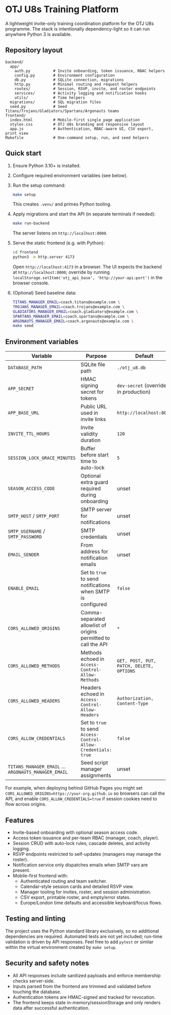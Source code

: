 # OTJ U8s Training Platform

A lightweight invite-only training coordination platform for the OTJ U8s programme. The stack is intentionally dependency-light so it can run anywhere Python 3 is available.

## Repository layout

```
backend/
  app/
    auth.py          # Invite onboarding, token issuance, RBAC helpers
    config.py        # Environment configuration
    db.py            # SQLite connection, migrations
    http.py          # Minimal routing and request helpers
    routes/          # Session, RSVP, invite, and roster endpoints
    services/        # Activity logging and notification hooks
    utils/           # Time helpers
  migrations/        # SQL migration files
  seed.py            # Seed Titans/Trojans/Gladiators/Spartans/Argonauts teams
frontend/
  index.html         # Mobile-first single page application
  styles.css         # OTJ U8s branding and responsive layout
  app.js             # Authentication, RBAC-aware UI, CSV export, print view
Makefile             # One-command setup, run, and seed helpers
```

## Quick start

1. Ensure Python 3.10+ is installed.
2. Configure required environment variables (see below).
3. Run the setup command:

   ```bash
   make setup
   ```

   This creates `.venv/` and primes Python tooling.

4. Apply migrations and start the API (in separate terminals if needed):

   ```bash
   make run-backend
   ```

   The server listens on `http://localhost:8000`.

5. Serve the static frontend (e.g. with Python):

   ```bash
   cd frontend
   python3 -m http.server 4173
   ```

   Open `http://localhost:4173` in a browser. The UI expects the backend at `http://localhost:8000`; override by running `localStorage.setItem('otj_api_base', 'http://your-api:port')` in the browser console.

6. (Optional) Seed baseline data:

   ```bash
   TITANS_MANAGER_EMAIL=coach.titans@example.com \
   TROJANS_MANAGER_EMAIL=coach.trojans@example.com \
   GLADIATORS_MANAGER_EMAIL=coach.gladiators@example.com \
   SPARTANS_MANAGER_EMAIL=coach.spartans@example.com \
   ARGONAUTS_MANAGER_EMAIL=coach.argonauts@example.com \
   make seed
   ```

## Environment variables

| Variable | Purpose | Default |
|----------|---------|---------|
| `DATABASE_PATH` | SQLite file path | `./otj_u8.db` |
| `APP_SECRET` | HMAC signing secret for tokens | `dev-secret` (override in production) |
| `APP_BASE_URL` | Public URL used in invite links | `http://localhost:8000` |
| `INVITE_TTL_HOURS` | Invite validity duration | `120` |
| `SESSION_LOCK_GRACE_MINUTES` | Buffer before start time to auto-lock | `5` |
| `SEASON_ACCESS_CODE` | Optional extra guard required during onboarding | unset |
| `SMTP_HOST` / `SMTP_PORT` | SMTP server for notifications | unset |
| `SMTP_USERNAME` / `SMTP_PASSWORD` | SMTP credentials | unset |
| `EMAIL_SENDER` | From address for notification emails | unset |
| `ENABLE_EMAIL` | Set to `true` to send notifications when SMTP is configured | `false` |
| `CORS_ALLOWED_ORIGINS` | Comma-separated allowlist of origins permitted to call the API | `*` |
| `CORS_ALLOWED_METHODS` | Methods echoed in `Access-Control-Allow-Methods` | `GET, POST, PUT, PATCH, DELETE, OPTIONS` |
| `CORS_ALLOWED_HEADERS` | Headers echoed in `Access-Control-Allow-Headers` | `Authorization, Content-Type` |
| `CORS_ALLOW_CREDENTIALS` | Set to `true` to send `Access-Control-Allow-Credentials: true` | `false` |
| `TITANS_MANAGER_EMAIL` … `ARGONAUTS_MANAGER_EMAIL` | Seed script manager assignments | unset |

For example, when deploying behind GitHub Pages you might set `CORS_ALLOWED_ORIGINS=https://your-org.github.io` so browsers can
call the API, and enable `CORS_ALLOW_CREDENTIALS=true` if session cookies need to flow across origins.

## Features

* Invite-based onboarding with optional season access code.
* Access token issuance and per-team RBAC (manager, coach, player).
* Session CRUD with auto-lock rules, cascade deletes, and activity logging.
* RSVP endpoints restricted to self-updates (managers may manage the roster).
* Notification service only dispatches emails when SMTP vars are present.
* Mobile-first frontend with:
  * Authenticated routing and team switcher.
  * Calendar-style session cards and detailed RSVP view.
  * Manager tooling for invites, roster, and session administration.
  * CSV export, printable roster, and empty/error states.
  * Europe/London time defaults and accessible keyboard/focus flows.

## Testing and linting

The project uses the Python standard library exclusively, so no additional dependencies are required. Automated tests are not yet included; run-time validation is driven by API responses. Feel free to add `pytest` or similar within the virtual environment created by `make setup`.

## Security and safety notes

* All API responses include sanitized payloads and enforce membership checks server-side.
* Inputs parsed from the frontend are trimmed and validated before touching the database.
* Authentication tokens are HMAC-signed and tracked for revocation.
* The frontend keeps state in-memory/sessionStorage and only renders data after successful authentication.
